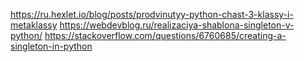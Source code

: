 
https://ru.hexlet.io/blog/posts/prodvinutyy-python-chast-3-klassy-i-metaklassy
https://webdevblog.ru/realizaciya-shablona-singleton-v-python/
https://stackoverflow.com/questions/6760685/creating-a-singleton-in-python
